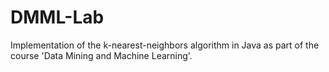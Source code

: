 # DMML-Lab

Implementation of the k-nearest-neighbors algorithm in Java as part of the course 'Data Mining and Machine Learning'. 
